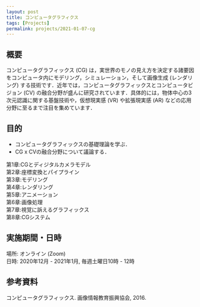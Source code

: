 ```yaml
---
layout: post
title: コンピュータグラフィクス
tags: [Projects]
permalink: projects/2021-01-07-cg
---
```


## 概要
コンピュータグラフィックス (CG) は，実世界のモノの見え方を決定する諸要因をコンピュータ内にモデリング，シミュレーション，そして画像生成 (レンダリング) する技術です．近年では，コンピュータグラフィックスとコンピュータビジョン (CV) の融合分野が盛んに研究されています．具体的には，物体中心の3次元認識に関する基盤技術や，仮想現実感 (VR) や拡張現実感 (AR) などの応用分野に至るまで注目を集めています．

## 目的
- コンピュータグラフィックスの基礎理論を学ぶ．
- CG x CVの融合分野について議論する．

第1章:CGとディジタルカメラモデル \
第2章:座標変換とパイプライン \
第3章:モデリング \
第4章:レンダリング \
第5章:アニメーション \
第6章:画像処理 \
第7章:視覚に訴えるグラフィックス \
第8章:CGシステム

## 実施期間・日時
場所: オンライン (Zoom) \
日時: 2020年12月 - 2021年1月, 毎週土曜日10時 - 12時


## 参考資料
コンピュータグラフィックス. 画像情報教育振興協会, 2016.